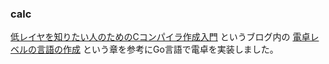 ### calc

[低レイヤを知りたい人のためのCコンパイラ作成入門](https://www.sigbus.info/compilerbook) というブログ内の [電卓レベルの言語の作成](https://www.sigbus.info/compilerbook#電卓レベルの言語の作成) という章を参考にGo言語で電卓を実装しました。